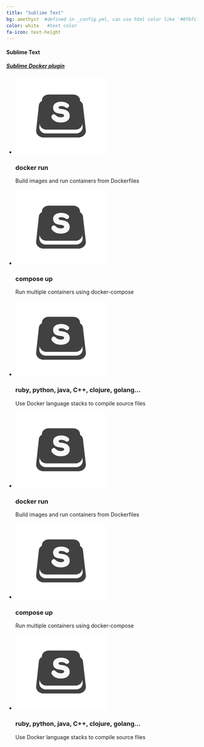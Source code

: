 ```yaml
---
title: "Sublime Text"
bg: amethyst  #defined in _config.yml, can use html color like '#0fbfcf'
color: white   #text color
fa-icon: text-height
---
```


#### Sublime Text

##### [Sublime Docker plugin](https://packagecontrol.io/packages/Docker%20Based%20Build%20Systems)

<ul class="screenshot-images">
  <li>
      <img src="../img/misc/sublime-text-2-logo.png">
      <h3>docker run</h3>
      <p>Build images and run containers from Dockerfiles</p>
  </li>
  <li>
      <img src="../img/misc/sublime-text-2-logo.png">
      <h3>compose up</h3>
      <p>Run multiple containers using docker-compose</p>
  </li>
  <li>
      <img src="../img/misc/sublime-text-2-logo.png">
      <h3>ruby, python, java, C++, clojure, golang...</h3>
      <p>Use Docker language stacks to compile source files</p>
  </li>
</ul>

<ul>
  <li>
      <img class="row small column" src="../img/misc/sublime-text-2-logo.png">
      <h3>docker run</h3>
      <p>Build images and run containers from Dockerfiles</p>
  </li>
  <li>
      <img class="row small column" src="../img/misc/sublime-text-2-logo.png">
      <h3>compose up</h3>
      <p>Run multiple containers using docker-compose</p>
  </li>
  <li>
      <img class="row small column" src="../img/misc/sublime-text-2-logo.png">
      <h3>ruby, python, java, C++, clojure, golang...</h3>
      <p>Use Docker language stacks to compile source files</p>
  </li>
</ul>
<ul>
